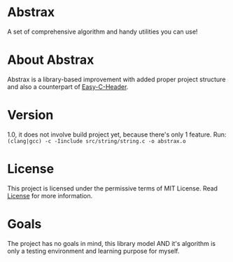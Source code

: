# Abstrax
A set of comprehensive algorithm and handy utilities you can use!

# About Abstrax
Abstrax is a library-based improvement with added proper project structure and also a counterpart of [Easy-C-Header](https://github.com/syaLikReposCode/Easy-C-Header).

# Version
1.0, it does not involve build project yet, because there's only 1 feature.
Run: `(clang|gcc) -c -Iinclude src/string/string.c -o abstrax.o`

# License
This project is licensed under the permissive terms of MIT License. Read [License](https://github.com/syaLikReposCode/Abstrax/blob/main/LICENSE) for more information.

# Goals
The project has no goals in mind, this library model AND it's algorithm is only a testing environment and learning purpose for myself.